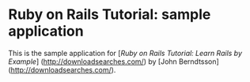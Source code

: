 # Ruby on Rails Tutorial: sample application

This is the sample application for [*Ruby on Rails Tutorial: Learn Rails by Example*] (http://downloadsearches.com/) by [John Berndtsson] (http://downloadsearches.com/).